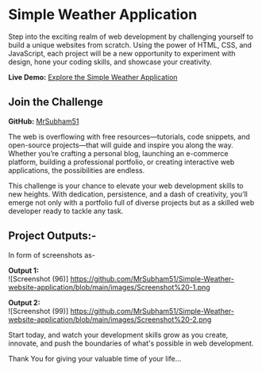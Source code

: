 # Simple Weather Application

Step into the exciting realm of web development by challenging yourself to build a unique websites from scratch. Using the power of HTML, CSS, and JavaScript, each project will be a new opportunity to experiment with design, hone your coding skills, and showcase your creativity.

**Live Demo:** [Explore the Simple Weather Application](https://github.com/MrSubham51/Simple-Weather-website-application/)

## Join the Challenge

**GitHub:** [MrSubham51](https://github.com/MrSubham51)

The web is overflowing with free resources—tutorials, code snippets, and open-source projects—that will guide and inspire you along the way. Whether you’re crafting a personal blog, launching an e-commerce platform, building a professional portfolio, or creating interactive web applications, the possibilities are endless.

This challenge is your chance to elevate your web development skills to new heights. With dedication, persistence, and a dash of creativity, you’ll emerge not only with a portfolio full of diverse projects but as a skilled web developer ready to tackle any task.

## Project Outputs:-
 
In form of screenshots as-

**Output 1:**  
![Screenshot (96)]   https://github.com/MrSubham51/Simple-Weather-website-application/blob/main/images/Screenshot%20-1.png


**Output 2:**  
![Screenshot (99)]   https://github.com/MrSubham51/Simple-Weather-website-application/blob/main/images/Screenshot%20-2.png

Start today, and watch your development skills grow as you create, innovate, and push the boundaries of what's possible in web development.

Thank You for giving your valuable time of your life...

